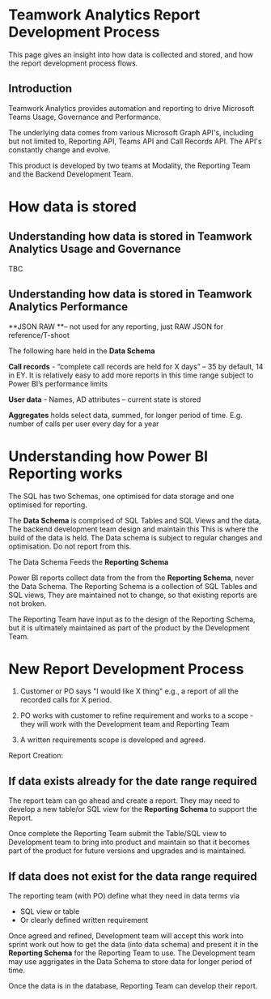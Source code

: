 

# Teamwork Analytics Report Development Process

This page gives an insight into how data is collected and stored, and how the report development process flows.

## Introduction

Teamwork Analytics provides automation and reporting to drive Microsoft Teams Usage, Governance and Performance. 

The underlying data comes from various Microsoft Graph API's, including but not limited to, Reporting API, Teams API and Call Records API. 
The API's constantly change and evolve.

This product is developed by two teams at Modality, the Reporting Team and the Backend Development Team.

# How data is stored

## Understanding how data is stored in Teamwork Analytics Usage and Governance

TBC

## Understanding how data is stored in Teamwork Analytics Performance

**JSON RAW **– not used for any reporting, just RAW JSON for reference/T-shoot

The following hare held in the **Data Schema**

**Call records** - “complete call records are held for X days” – 35 by default, 14 in EY. It is relatively easy to add more reports in this time range subject to Power BI’s performance limits

**User data** - Names, AD attributes – current state is stored

**Aggregates** holds select data, summed, for longer period of time. E.g. number of calls per user every day for a year 


# Understanding how Power BI Reporting works

The SQL has two Schemas, one optimised for data storage and one optimised for reporting.

The **Data Schema** is comprised of SQL Tables and SQL Views and the data, The backend development team design and maintain this
 This is where the build of the data is held. The Data schema is subject to regular changes and optimisation. Do not report from this.

The Data Schema Feeds the **Reporting Schema**

Power BI reports collect data from the from the **Reporting Schema**, never the Data Schema. The Reporting Schema is a collection of SQL Tables and SQL views, They are maintained not to change, so that existing reports are not broken.

The Reporting Team have input as to the design of the Reporting Schema, but it is ultimately maintained as part of the product by the Development Team.


# New Report Development Process

1.	Customer or PO says "I would like X thing" e.g., a report of all the recorded calls for X period. 

2. PO works with customer to refine requirement and works to a scope - they will work with the Development team and Reporting Team

3. A written requirements scope is developed and agreed.

Report Creation:

## **If data exists already for the date range required** 

The report team can go ahead and create a report. They may need to develop a new table/or SQL view for the **Reporting Schema** to support the Report. 

Once complete the Reporting Team submit the Table/SQL view to Development team to bring into product and maintain so that it becomes part of the product for future versions and upgrades and is maintained.

## **If data does not exist for the data range required** 

The reporting team (with PO) define what they need in data terms via  
-	SQL view or table
-	Or clearly defined written requirement

Once agreed and refined, Development team will accept this work into sprint work out how to get the data (into data schema) and present it in the **Reporting Schema** for the Reporting Team to use. The Development team may use aggrigates in the Data Schema to store data for longer period of time.

Once the data is in the database, Reporting Team can develop their report.






